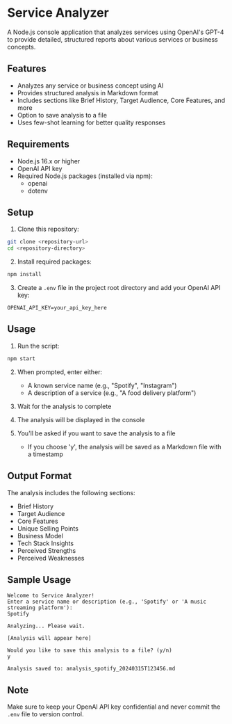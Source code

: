 # Service Analyzer

A Node.js console application that analyzes services using OpenAI's GPT-4 to provide detailed, structured reports about various services or business concepts.

## Features

- Analyzes any service or business concept using AI
- Provides structured analysis in Markdown format
- Includes sections like Brief History, Target Audience, Core Features, and more
- Option to save analysis to a file
- Uses few-shot learning for better quality responses

## Requirements

- Node.js 16.x or higher
- OpenAI API key
- Required Node.js packages (installed via npm):
  - openai
  - dotenv

## Setup

1. Clone this repository:
```bash
git clone <repository-url>
cd <repository-directory>
```

2. Install required packages:
```bash
npm install
```

3. Create a `.env` file in the project root directory and add your OpenAI API key:
```
OPENAI_API_KEY=your_api_key_here
```

## Usage

1. Run the script:
```bash
npm start
```

2. When prompted, enter either:
   - A known service name (e.g., "Spotify", "Instagram")
   - A description of a service (e.g., "A food delivery platform")

3. Wait for the analysis to complete

4. The analysis will be displayed in the console

5. You'll be asked if you want to save the analysis to a file
   - If you choose 'y', the analysis will be saved as a Markdown file with a timestamp

## Output Format

The analysis includes the following sections:
- Brief History
- Target Audience
- Core Features
- Unique Selling Points
- Business Model
- Tech Stack Insights
- Perceived Strengths
- Perceived Weaknesses

## Sample Usage

```
Welcome to Service Analyzer!
Enter a service name or description (e.g., 'Spotify' or 'A music streaming platform'):
Spotify

Analyzing... Please wait.

[Analysis will appear here]

Would you like to save this analysis to a file? (y/n)
y

Analysis saved to: analysis_spotify_20240315T123456.md
```

## Note

Make sure to keep your OpenAI API key confidential and never commit the `.env` file to version control. 